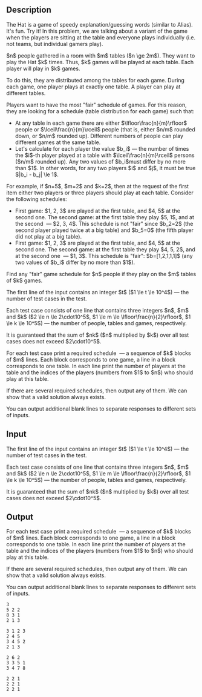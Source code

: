 ## Description

<div><p><span class="tex-font-style-it">The Hat is a game of speedy explanation/guessing words (similar to Alias). It's fun. Try it! In this problem, we are talking about a variant of the game when the players are sitting at the table and everyone plays individually (i.e. not teams, but individual gamers play).</span></p><p>$n$ people gathered in a room with $m$ tables ($n \ge 2m$). They want to play the Hat $k$ times. Thus, $k$ games will be played at each table. Each player will play in $k$ games.</p><p>To do this, they are distributed among the tables for each game. During each game, one player plays at exactly one table. A player can play at different tables.</p><p>Players want to have the most "fair" schedule of games. For this reason, they are looking for a schedule (table distribution for each game) such that:</p><ul> <li> At any table in each game there are either $\lfloor\frac{n}{m}\rfloor$ people or $\lceil\frac{n}{m}\rceil$ people (that is, either $n/m$ rounded down, or $n/m$ rounded up). Different numbers of people can play different games at the same table.</li><li> Let's calculate for each player the value $b_i$ — the number of times the $i$-th player played at a table with $\lceil\frac{n}{m}\rceil$ persons ($n/m$ rounded up). Any two values of $b_i$must differ by no more than $1$. In other words, for any two players $i$ and $j$, it must be true $|b_i - b_j| \le 1$. </li></ul><p>For example, if $n=5$, $m=2$ and $k=2$, then at the request of the first item either two players or three players should play at each table. Consider the following schedules:</p><ul> <li> First game: $1, 2, 3$ are played at the first table, and $4, 5$ at the second one. The second game: at the first table they play $5, 1$, and at the second &nbsp;— $2, 3, 4$. This schedule is <span class="tex-font-style-bf">not "fair"</span> since $b_2=2$ (the second player played twice at a big table) and $b_5=0$ (the fifth player did not play at a big table).</li><li> First game: $1, 2, 3$ are played at the first table, and $4, 5$ at the second one. The second game: at the first table they play $4, 5, 2$, and at the second one &nbsp;— $1, 3$. This schedule is <span class="tex-font-style-bf">"fair"</span>: $b=[1,2,1,1,1]$ (any two values of $b_i$ differ by no more than $1$). </li></ul><p>Find any "fair" game schedule for $n$ people if they play on the $m$ tables of $k$ games.</p></div><div class="input-specification"><p>The first line of the input contains an integer $t$ ($1 \le t \le 10^4$) — the number of test cases in the test.</p><p>Each test case consists of one line that contains three integers $n$, $m$ and $k$ ($2 \le n \le 2\cdot10^5$, $1 \le m \le \lfloor\frac{n}{2}\rfloor$, $1 \le k \le 10^5$) — the number of people, tables and games, respectively.</p><p>It is guaranteed that the sum of $nk$ ($n$ multiplied by $k$) over all test cases does not exceed $2\cdot10^5$.</p></div><div class="output-specification"><p>For each test case print a required schedule &nbsp;— a sequence of $k$ blocks of $m$ lines. Each block corresponds to one game, a line in a block corresponds to one table. In each line print the number of players at the table and the indices of the players (numbers from $1$ to $n$) who should play at this table.</p><p>If there are several required schedules, then output any of them. We can show that a valid solution always exists.</p><p>You can output additional blank lines to separate responses to different sets of inputs.</p></div>

## Input

<p>The first line of the input contains an integer $t$ ($1 \le t \le 10^4$) — the number of test cases in the test.</p><p>Each test case consists of one line that contains three integers $n$, $m$ and $k$ ($2 \le n \le 2\cdot10^5$, $1 \le m \le \lfloor\frac{n}{2}\rfloor$, $1 \le k \le 10^5$) — the number of people, tables and games, respectively.</p><p>It is guaranteed that the sum of $nk$ ($n$ multiplied by $k$) over all test cases does not exceed $2\cdot10^5$.</p>

## Output

<p>For each test case print a required schedule &nbsp;— a sequence of $k$ blocks of $m$ lines. Each block corresponds to one game, a line in a block corresponds to one table. In each line print the number of players at the table and the indices of the players (numbers from $1$ to $n$) who should play at this table.</p><p>If there are several required schedules, then output any of them. We can show that a valid solution always exists.</p><p>You can output additional blank lines to separate responses to different sets of inputs.</p>





```input1
3
5 2 2
8 3 1
2 1 3
```




```output1
3 1 2 3
2 4 5
3 4 5 2
2 1 3

2 6 2
3 3 5 1
3 4 7 8

2 2 1
2 2 1
2 2 1
```


